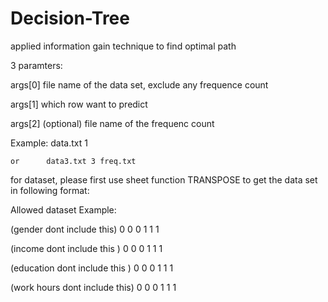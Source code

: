 # Decision-Tree
applied information gain technique to find optimal path

3 paramters:

args[0] file name of the data set, exclude any frequence count

args[1] which row want to predict

args[2] (optional) file name of the frequenc count 

Example: 	data.txt 1 

	or      data3.txt 3 freq.txt

for dataset, please first use sheet function TRANSPOSE to get the data set in following format:

Allowed dataset Example:

(gender dont include this) 	0 0 0 1 1 1

(income dont include this ) 	0 0 0 1 1 1

(education dont include this ) 	0 0 0 1 1 1

(work hours dont include this) 	0 0 0 1 1 1

